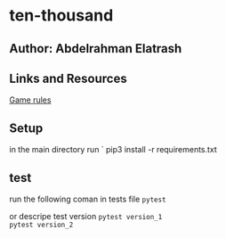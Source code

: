 # ten-thousand

## Author: Abdelrahman Elatrash 

## Links and Resources

[Game rules](https://en.wikipedia.org/wiki/Dice_10000)

## Setup

in the main directory run 
` pip3 install -r requirements.txt


## test
run the following coman in tests file
 `pytest`

 or descripe test version 
    `pytest version_1`  
    `pytest version_2` 